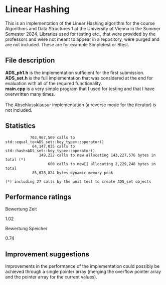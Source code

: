 # Linear Hashing

This is an implementation of the Linear Hashing algorithm for the course Algorithms and Data Structures 1 at the University of Vienna in the Summer Semester 2024.
Libraries used for testing etc., that were provided by the professors and were not meant to appear in a repository, were purged and are not included.
These are for example Simpletest or Btest.

## File description

**ADS_ph1.h** is the implementation sufficient for the first submission. \
**ADS_set.h** is the full implementation that was considered at the end for evaluation with all of the required functionality. \
**main.cpp** is a very simple program that I used for testing and that I have overwritten many times.
<br><br>
The Abschlussklausur implementation (a reverse mode for the iterator) is not included.

## Statistics

	

               703,967,569 calls to std::equal_to<ADS_set::key_type>::operator()
                64,147,035 calls to std::hash<ADS_set::key_type>::operator()
                   149,222 calls to new allocating 143,227,576 bytes in total (*)
                       600 calls to new[] allocating 2,229,248 bytes in total
                85,678,824 bytes dynamic memory peak

    (*) including 27 calls by the unit test to create ADS_set objects

## Performance ratings

Bewertung Zeit	

1.02

Bewertung Speicher	

0.74

## Improvement suggestions

Improvements in the performance of the implementation could possibly be achieved through a single pointer array (merging the overflow pointer array and the pointer array for the current values).
